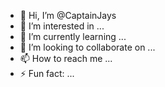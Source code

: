 - 👋 Hi, I’m @CaptainJays
- 👀 I’m interested in ...
- 🌱 I’m currently learning ...
- 💞️ I’m looking to collaborate on ...
- 📫 How to reach me ...
- ⚡ Fun fact: ...

<!---
CaptainJays/CaptainJays is a ✨ special ✨ repository because its `README.md` (this file) appears on your GitHub profile.
You can click the Preview link to take a look at your changes.
--->
